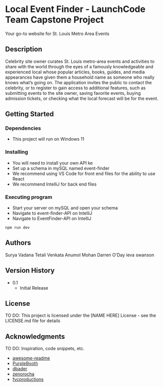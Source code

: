 # Local Event Finder - LaunchCode Team Capstone Project

Your go-to website for St. Louis Metro Area Events

## Description

Celebrity site owner curates St. Louis metro-area events and activities to share with the world through the eyes of a famously knowledgeable and experienced local whose popular articles, books, guides, and media appearances have given them a household name as someone who really knows what’s going on. The application invites the public to contact the celebrity, or to register to gain access to additional features, such as submitting events to the site owner, saving favorite events, buying admission tickets, or checking what the local forecast will be for the event.

## Getting Started

### Dependencies

* This project will run on Windows 11

### Installing

* You will need to install your own API ke
* Set up a schema in mySQL named event-finder
* We recommend using VS Code for front end files for the ability to use React
* We recommend IntelliJ for back end files

### Executing program

* Start your server on mySQL and open your schema
* Navigate to event-finder-API on IntelliJ
* Navigate to EventFinder-API on IntelliJ
```
npm run dev
```

## Authors

Surya Vadana Tetali Venkata
Anumol Mohan
Darren O'Day
ieva swanson

## Version History

* 0.1
    * Initial Release

## License

TO DO: This project is licensed under the [NAME HERE] License - see the LICENSE.md file for details

## Acknowledgments

TO DO: Inspiration, code snippets, etc.
* [awesome-readme](https://github.com/matiassingers/awesome-readme)
* [PurpleBooth](https://gist.github.com/PurpleBooth/109311bb0361f32d87a2)
* [dbader](https://github.com/dbader/readme-template)
* [zenorocha](https://gist.github.com/zenorocha/4526327)
* [fvcproductions](https://gist.github.com/fvcproductions/1bfc2d4aecb01a834b46)
